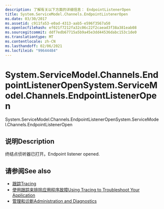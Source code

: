 ```yaml
---
description: 了解有关以下方面的详细信息： EndpointListenerOpen
title: System.ServiceModel.Channels.EndpointListenerOpen
ms.date: 03/30/2017
ms.assetid: c911fa53-e0ad-4313-aab5-e596f3567a50
ms.openlocfilehash: ef021f7212fa32c06c22f2caead3f38a381eab08
ms.sourcegitcommit: ddf7edb67715a5b9a45e3dd44536dabc153c1de0
ms.translationtype: MT
ms.contentlocale: zh-CN
ms.lasthandoff: 02/06/2021
ms.locfileid: "99644484"
---
```

# <a name="systemservicemodelchannelsendpointlisteneropen"></a><span data-ttu-id="efdbc-103">System.ServiceModel.Channels.EndpointListenerOpen</span><span class="sxs-lookup"><span data-stu-id="efdbc-103">System.ServiceModel.Channels.EndpointListenerOpen</span></span>

<span data-ttu-id="efdbc-104">System.ServiceModel.Channels.EndpointListenerOpen</span><span class="sxs-lookup"><span data-stu-id="efdbc-104">System.ServiceModel.Channels.EndpointListenerOpen</span></span>  
  
## <a name="description"></a><span data-ttu-id="efdbc-105">说明</span><span class="sxs-lookup"><span data-stu-id="efdbc-105">Description</span></span>  

 <span data-ttu-id="efdbc-106">终结点侦听器已打开。</span><span class="sxs-lookup"><span data-stu-id="efdbc-106">Endpoint listener opened.</span></span>  
  
## <a name="see-also"></a><span data-ttu-id="efdbc-107">请参阅</span><span class="sxs-lookup"><span data-stu-id="efdbc-107">See also</span></span>

- [<span data-ttu-id="efdbc-108">跟踪</span><span class="sxs-lookup"><span data-stu-id="efdbc-108">Tracing</span></span>](index.md)
- [<span data-ttu-id="efdbc-109">使用跟踪来排除应用程序故障</span><span class="sxs-lookup"><span data-stu-id="efdbc-109">Using Tracing to Troubleshoot Your Application</span></span>](using-tracing-to-troubleshoot-your-application.md)
- [<span data-ttu-id="efdbc-110">管理和诊断</span><span class="sxs-lookup"><span data-stu-id="efdbc-110">Administration and Diagnostics</span></span>](../index.md)
